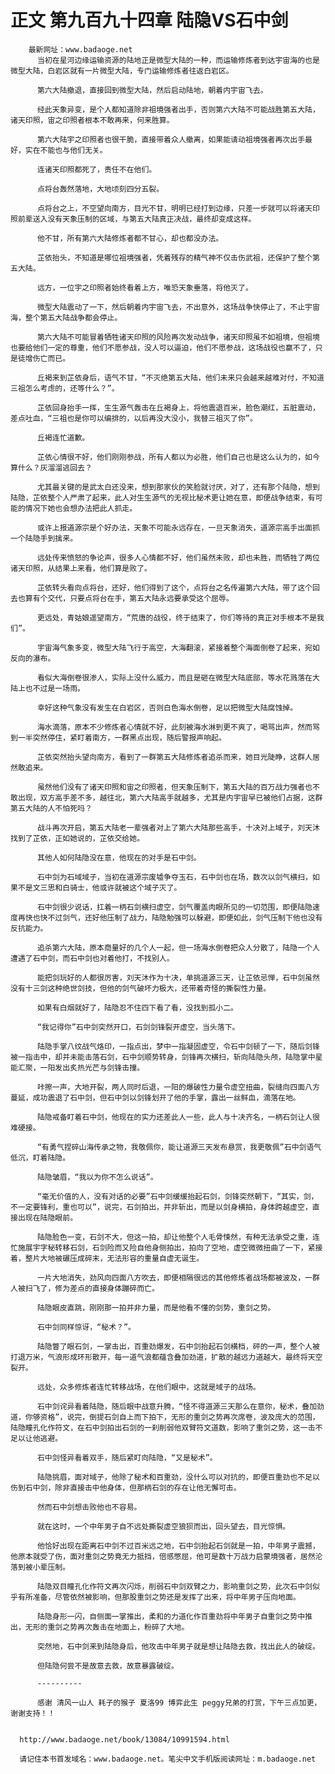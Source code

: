 # 正文 第九百九十四章 陆隐VS石中剑
        最新网址：www.badaoge.net
          当初在星河边缘运输资源的陆地正是微型大陆的一种，而运输修炼者到达宇宙海的也是微型大陆，白岩区就有一片微型大陆，专门运输修炼者往返白岩区。
      
          第六大陆撤退，直接回到微型大陆，然后启动陆地，朝着内宇宙飞去。
      
          经此天象异变，是个人都知道除非祖境强者出手，否则第六大陆不可能战胜第五大陆，诸天印照，宙之印照者根本不敢再来，何来胜算。
      
          第六大陆宇之印照者也很干脆，直接带着众人撤离，如果能请动祖境强者再次出手最好，实在不能也与他们无关。
      
          连诸天印照都死了，责任不在他们。
      
          点将台轰然落地，大地顷刻四分五裂。
      
          点将台之上，不空望向南方，目光不甘，明明已经打到边缘，只差一步就可以将诸天印照前辈送入没有天象压制的区域，与第五大陆真正决战，最终却变成这样。
      
          他不甘，所有第六大陆修炼者都不甘心，却也都没办法。
      
          芷依抬头，不知道是哪位祖境强者，凭着残存的精气神不仅击伤武祖，还保护了整个第五大陆。
      
          远方，一位宇之印照者始终看着上方，唯恐天象垂落，将他灭了。
      
          微型大陆震动了一下，然后朝着内宇宙飞去，不出意外，这场战争快停止了，不止宇宙海，整个第五大陆战争都会停止。
      
          第六大陆不可能冒着牺牲诸天印照的风险再次发动战争，诸天印照虽不如祖境，但祖境也要给他们一定的尊重，他们不愿参战，没人可以逼迫，他们不愿参战，这场战役也赢不了，只是徒增伤亡而已。
      
          丘褐来到芷依身后，语气不甘，“不灭绝第五大陆，他们未来只会越来越难对付，不知道三祖怎么考虑的，还等什么？”。
      
          芷依回身抬手一挥，生生源气轰击在丘褐身上，将他震退百米，脸色潮红，五脏震动，差点吐血，“三祖也是你可以编排的，以后再没大没小，我替三祖灭了你”。
      
          丘褐连忙道歉。
      
          芷依心情很不好，他们刚刚参战，所有人都以为必胜，他们自己也是这么认为的，如今算什么？灰溜溜逃回去？
      
          尤其最关键的是武太白还没来，想到那家伙的笑脸就讨厌，对了，还有那个陆隐，想到陆隐，芷依整个人严肃了起来，此人对生生源气的无视比秘术更让她在意，即便战争结束，有可能的情况下她也会想办法把此人抓走。
      
          或许上报道源宗是个好办法，天象不可能永远存在，一旦天象消失，道源宗高手出面抓一个陆隐手到擒来。
      
          远处传来愤怒的争论声，很多人心情都不好，他们虽然未败，却也未胜，而牺牲了两位诸天印照，从结果上来看，他们算是败了。
      
          芷依转头看向点将台，还好，他们得到了这个，点将台之名传遍第六大陆，带了这个回去也算有个交代，只要点将台在手，第五大陆永远要承受这个屈辱。
      
          更远处，青姑娘遥望南方，“荒唐的战役，终于结束了，你们等待的真正对手根本不是我们”。
      
          宇宙海气象多变，微型大陆飞行于高空，大海翻滚，紧接着整个海面倒卷了起来，宛如反向的瀑布。
      
          看似大海倒卷很渗人，实际上没什么威力，而且是砸在微型大陆底部，等水花溅落在大陆上也不过是一场雨。
      
          幸好这种气象没有发生在白岩区，否则白色海水倒卷，足以把微型大陆腐蚀掉。
      
          海水滴落，原本不少修炼者心情就不好，此刻被海水淋到更不爽了，喝骂出声，然而骂到一半突然停住，紧盯着南方，一群黑点出现，随后警报声响起。
      
          芷依突然抬头望向南方，看到了一群第五大陆修炼者追杀而来，她目光陡睁，这群人居然敢追来。
      
          虽然他们没有了诸天印照和宙之印照者，但天象压制下，第五大陆的百万战力强者也不敢出现，双方高手差不多，越往北，第六大陆高手就越多，尤其是内宇宙早已被他们占据，这群第五大陆的人不怕死吗？
      
          战斗再次开启，第五大陆老一辈强者对上了第六大陆那些高手，十决对上域子，刘天沐找到了芷依，正如她说的，芷依交给她。
      
          其他人如何陆隐没在意，他现在的对手是石中剑。
      
          石中剑为石域域子，当初在道源宗废墟争夺玉石，石中剑也在场，数次以剑气横扫，如果不是文三思和白骑士，他或许就被这个域子灭了。
      
          石中剑很少说话，扛着一柄石剑横扫虚空，剑气覆盖肉眼所见的一切范围，即便陆隐速度再快也快不过剑气，还好他压制了战力，陆隐勉强可以躲避，即便如此，剑气压制下他也没有反抗能力。
      
          追杀第六大陆，原本商量好的几个人一起，但一场海水倒卷把众人分散了，陆隐一个人遭遇了石中剑，而石中剑也对着他打，不找别人。
      
          能把剑玩好的人都很厉害，刘天沐作为十决，单挑道源三天，让芷依忌惮，石中剑虽然没有十三剑这种绝世剑技，但他的剑气破坏力极大，还带着奇怪的撕裂性力量。
      
          如果有白烟就好了，陆隐忍不住四下看了看，没找到孤小二。
      
          “我记得你”石中剑突然开口，石剑剑锋裂开虚空，当头落下。
      
          陆隐手掌八纹战气烙印，一指点出，梦中一指凝固虚空，令石中剑顿了一下，随后剑锋被一指击中，却并未能击落石剑，石中剑顺势转身，剑锋再次横扫，斩向陆隐头颅，陆隐掌中星能汇聚，一阳发出炙热光芒与剑锋击撞。
      
          咔擦一声，大地开裂，两人同时后退，一阳的爆破性力量令虚空扭曲，裂缝向四面八方蔓延，成功震退了石中剑，但石中剑以剑锋划开了他的手掌，露出一丝鲜血，滴落在地。
      
          陆隐戒备盯着石中剑，他现在的实力还差此人一些，此人与十决齐名，一柄石剑让人很难硬接。
      
          “有勇气捏碎山海传承之物，我敬佩你，能让道源三天发布悬赏，我更敬佩”石中剑语气低沉，盯着陆隐。
      
          陆隐皱眉，“我以为你不怎么说话”。
      
          “毫无价值的人，没有对话的必要”石中剑缓缓抬起石剑，剑锋突然朝下，“其实，剑，不一定要锋利，重也可以”，说完，石剑拍出，并非斩出，而是以剑身横拍，身体跨越虚空，直接出现在陆隐眼前。
      
          陆隐脸色一变，石剑不大，但这一拍，却让他整个人毛骨悚然，有种无法承受之重，连忙施展宇字秘转移石剑，石剑险而又险自他身侧拍出，拍向了空地，虚空微微扭曲了一下，紧接着，整片大地被碾压成碎末，无法形容的重量自虚无诞生。
      
          一片大地消失，劲风向四面八方吹去，即便相隔很远的其他修炼者战场都被波及，一群人被扫飞了，修为差点的直接身体蹦碎而亡。
      
          陆隐眼皮直跳，刚刚那一拍并非力量，而是他看不懂的剑势，重剑之势。
      
          石中剑同样惊讶，“秘术？”。
      
          陆隐瞥了眼石剑，一掌击出，百重劲爆发，石中剑抬起石剑横档，砰的一声，整个人被打退万米，气浪形成环形散开，每一道气浪都蕴含叠加劲道，扩散的越远力道越大，最终将天空裂开。
      
          远处，众多修炼者连忙转移战场，在他们眼中，这就是域子的战场。
      
          石中剑诧异看着陆隐，随后眼中战意升腾，“怪不得道源三天那么在意你，秘术，叠加劲道，你够资格”，说完，倒提石剑自上而下拍下，无形的重剑之势再次席卷，波及庞大的范围，陆隐瞳孔化作符文，在石中剑拍出石剑的一刹削弱他双臂符文道数，影响了重剑之势，这一击不足以让他逃避。
      
          石中剑怪异看着双手，随后紧盯向陆隐，“又是秘术”。
      
          陆隐挑眉，面对域子，他除了秘术和百重劲，没什么可以对抗的，即便百重劲也不足以伤到石中剑，除非直接击中他身体，但那柄石剑的存在让他无懈可击。
      
          然而石中剑想击败他也不容易。
      
          就在这时，一个中年男子自不远处撕裂虚空狼狈而出，回头望去，目光惊惧。
      
          他恰好出现在距离石中剑不过百米远之地，石中剑抬起石剑就是一拍，中年男子震撼，他原本就受了伤，面对重剑之势竟无力抵挡，倍感憋屈，他可是数十万战力启蒙境强者，居然沦落到被小辈压制。
      
          陆隐双目瞳孔化作符文再次闪烁，削弱石中剑双臂之力，影响重剑之势，此次石中剑似乎有所准备，尽管依然被影响，但那股重剑之势还是发挥了出来，将中年男子压向地面。
      
          陆隐身形一闪，自侧面一掌推出，柔和的力道化作百重劲将中年男子自重剑之势中推出，无形的重剑之势再次轰击在地面上，粉碎了大地。
      
          突然地，石中剑来到陆隐身后，他攻击中年男子就是想让陆隐去救，找出此人的破绽。
      
          但陆隐何尝不是故意去救，故意暴露破绽。
      
          ----------
      
          感谢 清风一山人 耗子的猴子 夏洛99 博弈此生 peggy兄弟的打赏，下午三点加更，谢谢支持！！
      
      
      http://www.badaoge.net/book/13084/10991594.html
      
      请记住本书首发域名：www.badaoge.net。笔尖中文手机版阅读网址：m.badaoge.net